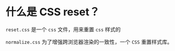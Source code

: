 # 什么是 CSS reset？

<article-info/>

`reset.css` 是一个 `css` 文件，用来重置 `css` 样式的

`normalize.css` 为了增强跨浏览器渲染的一致性，一个 `CSS` 重置样式库。
